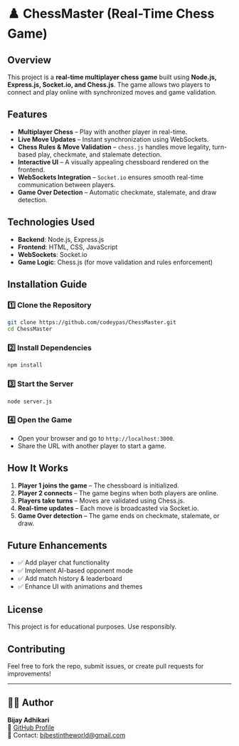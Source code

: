 # ♟️ ChessMaster (Real-Time Chess Game)

## Overview
This project is a **real-time multiplayer chess game** built using **Node.js, Express.js, Socket.io, and Chess.js**. The game allows two players to connect and play online with synchronized moves and game validation.

## Features
- **Multiplayer Chess** – Play with another player in real-time.
- **Live Move Updates** – Instant synchronization using WebSockets.
- **Chess Rules & Move Validation** – `chess.js` handles move legality, turn-based play, checkmate, and stalemate detection.
- **Interactive UI** – A visually appealing chessboard rendered on the frontend.
- **WebSockets Integration** – `Socket.io` ensures smooth real-time communication between players.
- **Game Over Detection** – Automatic checkmate, stalemate, and draw detection.

## Technologies Used
- **Backend**: Node.js, Express.js
- **Frontend**: HTML, CSS, JavaScript
- **WebSockets**: Socket.io
- **Game Logic**: Chess.js (for move validation and rules enforcement)

## Installation Guide

### 1️⃣ Clone the Repository
```bash
git clone https://github.com/codeypas/ChessMaster.git
cd ChessMaster
```

### 2️⃣ Install Dependencies
```bash
npm install
```

### 3️⃣ Start the Server
```bash
node server.js
```

### 4️⃣ Open the Game
- Open your browser and go to `http://localhost:3000`.
- Share the URL with another player to start a game.

## How It Works
1. **Player 1 joins the game** – The chessboard is initialized.
2. **Player 2 connects** – The game begins when both players are online.
3. **Players take turns** – Moves are validated using Chess.js.
4. **Real-time updates** – Each move is broadcasted via Socket.io.
5. **Game Over detection** – The game ends on checkmate, stalemate, or draw.


## Future Enhancements
- ✅ Add player chat functionality
- ✅ Implement AI-based opponent mode
- ✅ Add match history & leaderboard
- ✅ Enhance UI with animations and themes

## License
This project is for educational purposes. Use responsibly.

## Contributing
Feel free to fork the repo, submit issues, or create pull requests for improvements!

---
## 👨‍💻 Author  

**Bijay Adhikari**  
📌 [GitHub Profile](https://github.com/codeypas)  
📧 Contact: bjbestintheworld@gmail.com  

